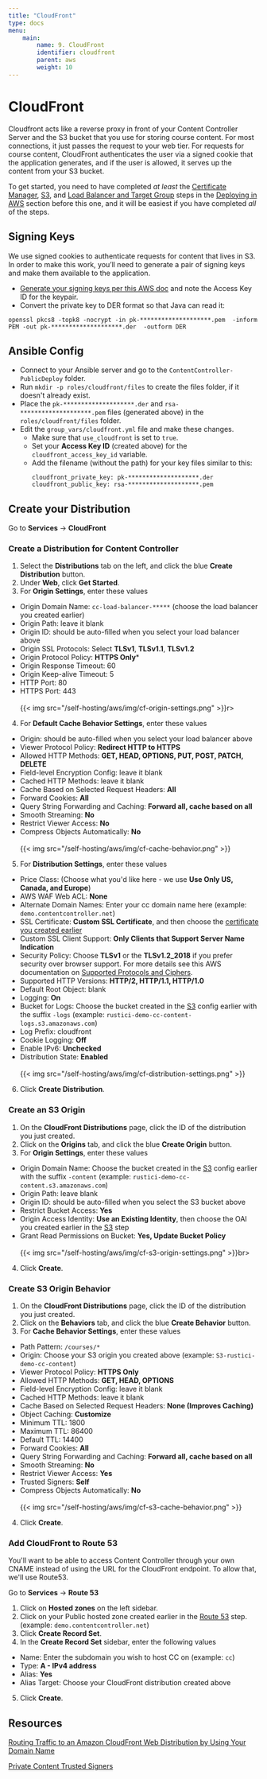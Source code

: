 ```yaml
---
title: "CloudFront"
type: docs
menu:
    main:
        name: 9. CloudFront
        identifier: cloudfront
        parent: aws
        weight: 10
---
```


# CloudFront

Cloudfront acts like a reverse proxy in front of your Content Controller Server and the S3 bucket that you use for storing course content. For most connections, it just passes the request to your web tier. For requests for course content, CloudFront authenticates the user via a signed cookie that the application generates, and if the user is allowed, it serves up the content from your S3 bucket.

To get started, you need to have completed _at least_ the [Certificate Manager](/self-hosting/aws/certificate-manager), [S3](/self-hosting/aws/s3), and [Load Balancer and Target Group](/self-hosting/aws/load-balancer) steps in the [Deploying in AWS](/self-hosting/aws/aws) section before this one, and it will be easiest if you have completed _all_ of the steps.

## Signing Keys

We use signed cookies to authenticate requests for content that lives in S3.  In order to make this work, you’ll need to generate a pair of signing keys and make them available to the application.

* [Generate your signing keys per this AWS doc](http://docs.aws.amazon.com/AmazonCloudFront/latest/DeveloperGuide/private-content-trusted-signers.html) and note the Access Key ID for the keypair.
* Convert the private key to DER format so that Java can read it:
```
openssl pkcs8 -topk8 -nocrypt -in pk-********************.pem  -inform PEM -out pk-********************.der  -outform DER
```

## Ansible Config

* Connect to your Ansible server and go to the `ContentController-PublicDeploy` folder.
* Run `mkdir -p roles/cloudfront/files` to create the files folder, if it doesn't already exist.
* Place the `pk-********************.der` and `rsa-********************.pem` files (generated above) in the `roles/cloudfront/files` folder.
* Edit the `group_vars/cloudfront.yml` file and make these changes.
  * Make sure that `use_cloudfront` is set to `true`.
  * Set your **Access Key ID** (created above) for the `cloudfront_access_key_id` variable.
  * Add the filename (without the path) for your key files similar to this:
    ```
    cloudfront_private_key: pk-********************.der
    cloudfront_public_key: rsa-********************.pem
    ```

## Create your Distribution

Go to **Services** -> **CloudFront**

### Create a Distribution for Content Controller

1. Select the **Distributions** tab on the left, and click the blue **Create Distribution** button.
2. Under **Web**, click **Get Started**.
3. For **Origin Settings**, enter these values
  * Origin Domain Name: `cc-load-balancer-*****` (choose the load balancer you created earlier)
  * Origin Path: leave it blank
  * Origin ID: should be auto-filled when you select your load balancer above
  * Origin SSL Protocols: Select **TLSv1**, **TLSv1.1**, **TLSv1.2**
  * Origin Protocol Policy: **HTTPS Only***
  * Origin Response Timeout: 60
  * Origin Keep-alive Timeout: 5
  * HTTP Port: 80
  * HTTPS Port: 443
  <br><br>{{< img src="/self-hosting/aws/img/cf-origin-settings.png" >}}r><br>
4. For **Default Cache Behavior Settings**, enter these values
  * Origin: should be auto-filled when you select your load balancer above
  * Viewer Protocol Policy: **Redirect HTTP to HTTPS**
  * Allowed HTTP Methods: **GET, HEAD, OPTIONS, PUT, POST, PATCH, DELETE**
  * Field-level Encryption Config: leave it blank
  * Cached HTTP Methods: leave it blank
  * Cache Based on Selected Request Headers: **All**
  * Forward Cookies: **All**
  * Query String Forwarding and Caching: **Forward all, cache based on all**
  * Smooth Streaming: **No**
  * Restrict Viewer Access: **No**
  * Compress Objects Automatically: **No**
  <br><br>{{< img src="/self-hosting/aws/img/cf-cache-behavior.png" >}}
5. For **Distribution Settings**, enter these values
  * Price Class: (Choose what you'd like here - we use **Use Only US, Canada, and Europe**)
  * AWS WAF Web ACL: **None**
  * Alternate Domain Names: Enter your cc domain name here (example: `demo.contentcontroller.net`)
  * SSL Certificate: **Custom SSL Certificate**, and then choose the [certificate you created earlier](/self-hosting/aws/certificate-manager)
  * Custom SSL Client Support: **Only Clients that Support Server Name Indication**
  * Security Policy: Choose **TLSv1** or the **TLSv1.2_2018** if you prefer security over browser support.  For more details see this AWS documentation on [Supported Protocols and Ciphers](https://docs.aws.amazon.com/AmazonCloudFront/latest/DeveloperGuide/secure-connections-supported-viewer-protocols-ciphers.html).
  * Supported HTTP Versions: **HTTP/2, HTTP/1.1, HTTP/1.0**
  * Default Root Object: blank
  * Logging: **On**
  * Bucket for Logs: Choose the bucket created in the [S3](/self-hosting/aws/s3) config earlier with the suffix `-logs` (example: `rustici-demo-cc-content-logs.s3.amazonaws.com`)
  * Log Prefix: cloudfront
  * Cookie Logging: **Off**
  * Enable IPv6: **Unchecked**
  * Distribution State: **Enabled**
  <br><br>{{< img src="/self-hosting/aws/img/cf-distribution-settings.png" >}}
6. Click **Create Distribution**.

### Create an S3 Origin

1. On the **CloudFront Distributions** page, click the ID of the distribution you just created.
2. Click on the **Origins** tab, and click the blue **Create Origin** button.
3. For **Origin Settings**, enter these values
  * Origin Domain Name: Choose the bucket created in the [S3](/self-hosting/aws/s3) config earlier with the suffix `-content` (example: `rustici-demo-cc-content.s3.amazonaws.com`)
  * Origin Path: leave blank
  * Origin ID: should be auto-filled when you select the S3 bucket above
  * Restrict Bucket Access: **Yes**
  * Origin Access Identity: **Use an Existing Identity**, then choose the OAI you created earlier in the [S3](/self-hosting/aws/s3) step
  * Grant Read Permissions on Bucket: **Yes, Update Bucket Policy**
  <br><br>{{< img src="/self-hosting/aws/img/cf-s3-origin-settings.png" >}}br>
4. Click **Create**.

### Create S3 Origin Behavior

1. On the **CloudFront Distributions** page, click the ID of the distribution you just created.
2. Click on the **Behaviors** tab, and click the blue **Create Behavior** button.
3. For **Cache Behavior Settings**, enter these values
  * Path Pattern: `/courses/*`
  * Origin: Choose your S3 origin you created above (example: `S3-rustici-demo-cc-content`)
  * Viewer Protocol Policy: **HTTPS Only**
  * Allowed HTTP Methods: **GET, HEAD, OPTIONS**
  * Field-level Encryption Config: leave it blank
  * Cached HTTP Methods: leave it blank
  * Cache Based on Selected Request Headers: **None (Improves Caching)**
  * Object Caching: **Customize**
  * Minimum TTL: 1800
  * Maximum TTL: 86400
  * Default TTL: 14400
  * Forward Cookies: **All**
  * Query String Forwarding and Caching: **Forward all, cache based on all**
  * Smooth Streaming: **No**
  * Restrict Viewer Access: **Yes**
  * Trusted Signers: **Self**
  * Compress Objects Automatically: **No**
  <br><br>{{< img src="/self-hosting/aws/img/cf-s3-cache-behavior.png" >}}<br>
4. Click **Create**.

### Add CloudFront to Route 53

You'll want to be able to access Content Controller through your own CNAME instead of using the URL for the CloudFront endpoint.  To allow that, we'll use Route53.

Go to **Services** -> **Route 53**

1. Click on **Hosted zones** on the left sidebar.
2. Click on your Public hosted zone created earlier in the [Route 53](/self-hosting/aws/route-53) step. (example: `demo.contentcontroller.net`)
3. Click **Create Record Set**.
4. In the **Create Record Set** sidebar, enter the following values
  * Name: Enter the subdomain you wish to host CC on (example: `cc`)
  * Type: **A - IPv4 address**
  * Alias: **Yes**
  * Alias Target: Choose your CloudFront distribution created above
5. Click **Create**.

## Resources

[Routing Traffic to an Amazon CloudFront Web Distribution by Using Your Domain Name](https://docs.aws.amazon.com/Route53/latest/DeveloperGuide/routing-to-cloudfront-distribution.html)

[Private Content Trusted Signers](http://docs.aws.amazon.com/AmazonCloudFront/latest/DeveloperGuide/private-content-trusted-signers.html)
